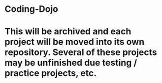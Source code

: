 # Coding-Dojo

# This will be archived and each project will be moved into its own repository. Several of these projects may be unfinished due testing / practice projects, etc. 
